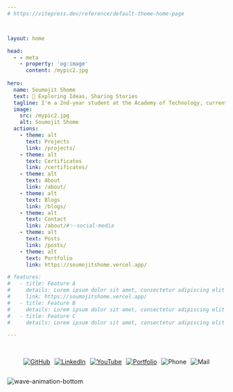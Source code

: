```yaml
---
# https://vitepress.dev/reference/default-theme-home-page



layout: home

head:
  - - meta
    - property: 'og:image'
      content: /mypic2.jpg
      
hero:
  name: Soumojit Shome
  text: 🌟 Exploring Ideas, Sharing Stories
  tagline: I'm a 2nd-year student at the Academy of Technology, currently pursuing a degree in Electronics and Communication Engineering (ECE). My passion for technology extends beyond my coursework, as I have a keen interest in web development. I love exploring the world of coding and creating dynamic, user-friendly websites.
  image:
    src: /mypic2.jpg
    alt: Soumojit Shome
  actions:
    - theme: alt
      text: Projects
      link: /projects/
    - theme: alt
      text: Certificates
      link: /certificates/
    - theme: alt
      text: About
      link: /about/
    - theme: alt
      text: Blogs
      link: /blogs/
    - theme: alt
      text: Contact
      link: /about/#✨-social-media
    - theme: alt
      text: Posts
      link: /posts/
    - theme: alt
      text: Portfolio
      link: https://soumojitshome.vercel.app/

# features:
#   - title: Feature A
#     details: Lorem ipsum dolor sit amet, consectetur adipiscing elit
#     link: https://soumojitshome.vercel.app/
#   - title: Feature B
#     details: Lorem ipsum dolor sit amet, consectetur adipiscing elit
#   - title: Feature C
#     details: Lorem ipsum dolor sit amet, consectetur adipiscing elit

---
```


<br>


<div style="display: flex; justify-content: center; flex-wrap: wrap; gap: 10px;">
 
[![GitHub](/assets/badge/github-badge.svg)](https://github.com/Soumojitshome2023) 

[![LinkedIn](/assets/badge/linkedin-badge.svg)](https://www.linkedin.com/in/soumojit-shome-90a190241)
  
[![YouTube](/assets/badge/youtube-badge.svg)](https://youtube.com/@soumojitshome)

[![Portfolio](/assets/badge/Portfolio-badge.svg)](https://soumojitshome.vercel.app/)

![Phone](/assets/badge/MyPhone-badge.svg)

![Mail](/assets/badge/MyMail-badge.svg)
  
</div> 

![wave-animation-bottom](/assets/wave-animation-bottom.svg)